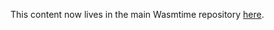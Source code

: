 This content now lives in the main Wasmtime repository [here](https://github.com/CraneStation/wasmtime/blob/master/docs/WASI-intro.md).
